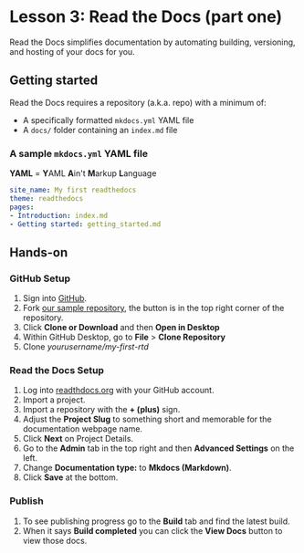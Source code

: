 # Lesson 3: Read the Docs (part one)

Read the Docs simplifies documentation by automating building, versioning, and hosting of your docs for you.

## Getting started

Read the Docs requires a repository (a.k.a. repo) with a minimum of:

- A specifically formatted `mkdocs.yml` YAML file
- A `docs/` folder containing an `index.md` file

### A sample `mkdocs.yml` YAML file

**YAML** = **Y**AML **A**in't **M**arkup **L**anguage

```yaml
site_name: My first readthedocs
theme: readthedocs
pages:
- Introduction: index.md
- Getting started: getting_started.md
```

## Hands-on

### GitHub Setup

1. Sign into [GitHub](https://github.com/login).
1. Fork [our sample repository](https://github.com/BioData-Club/my-first-rtd), the button is in the top right corner of the repository.
1. Click **Clone or Download** and then **Open in Desktop**
1. Within GitHub Desktop, go to **File** > **Clone Repository**
1. Clone *yourusername/my-first-rtd*

### Read the Docs Setup

1. Log into [readthdocs.org](https://readthedocs.org/accounts/login/) with your GitHub account.
1. Import a project.
1. Import a repository with the **+ (plus)** sign.
1. Adjust the **Project Slug** to something short and memorable for the documentation webpage name.
1. Click **Next** on Project Details.
1. Go to the **Admin** tab in the top right and then **Advanced Settings** on the left.
1. Change **Documentation type:** to **Mkdocs (Markdown)**.
1. Click **Save** at the bottom.

### Publish

1. To see publishing progress go to the **Build** tab and find the latest build.
1. When it says **Build completed** you can click the **View Docs** button to view those docs.
